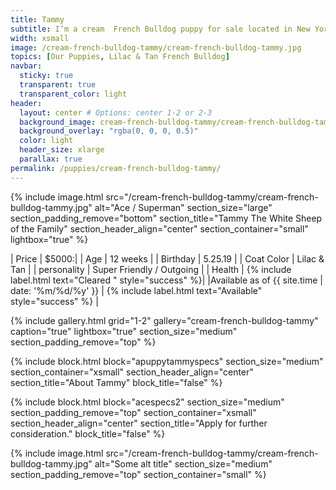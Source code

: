 ```yaml
---
title: Tammy
subtitle: I’m a cream  French Bulldog puppy for sale located in New York City. And not just a regular lilac, lilac with tan points, which makes me **really rare**.
width: xsmall
image: /cream-french-bulldog-tammy/cream-french-bulldog-tammy.jpg
topics: [Our Puppies, Lilac & Tan French Bulldog]
navbar:
  sticky: true
  transparent: true
  transparent_color: light
header:
  layout: center # Options: center 1-2 or 2-3
  background_image: cream-french-bulldog-tammy/cream-french-bulldog-tammy.jpg
  background_overlay: "rgba(0, 0, 0, 0.5)"
  color: light
  header_size: xlarge
  parallax: true
permalink: /puppies/cream-french-bulldog-tammy/
---
```


{% include image.html 
	src="/cream-french-bulldog-tammy/cream-french-bulldog-tammy.jpg"
  alt="Ace / Superman"
  section_size="large"
  section_padding_remove="bottom"
  section_title="Tammy The White Sheep of the Family"
  section_header_align="center"
  section_container="small"
  lightbox="true"
%}


| Price | $5000:|
| Age     | 12 weeks  |
| Birthday     | 5.25.19   |
| Coat Color     | Lilac & Tan   |
| personality     | Super Friendly / Outgoing  |
| Health     |  {% include label.html text="Cleared " style="success" %}|
|Available as of {{ site.time | date: '%m/%d/%y' }}  | {% include label.html text="Available" style="success" %} |

{% include gallery.html 
	grid="1-2"
	gallery="cream-french-bulldog-tammy"
	caption="true"
	lightbox="true"
  section_size="medium"
  section_padding_remove="top"
%}

{% include block.html 
  block="apuppytammyspecs"
  section_size="medium"
  section_container="xsmall"
  section_header_align="center"
  section_title="About Tammy"
  block_title="false"
%}


{% include block.html 
  block="acespecs2"
  section_size="medium"
  section_padding_remove="top"
  section_container="xsmall"
  section_header_align="center"
  section_title="Apply for further consideration."
  block_title="false"
%}

{% include image.html 
	src="/cream-french-bulldog-tammy/cream-french-bulldog-tammy.jpg"
  alt="Some alt title"
  section_size="medium"
  section_padding_remove="top"
  section_container="small"
%}